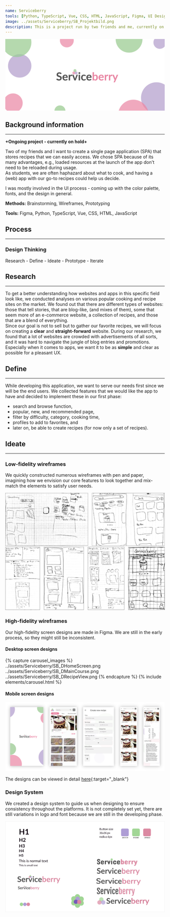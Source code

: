 ```yaml
---
name: Serviceberry
tools: [Python, TypeScript, Vue, CSS, HTML, JavaScript, Figma, UI Design, Design Thinking]
image: ../assets/Serviceberry/SB_Projektbild.png
description: This is a project run by two friends and me, currently on hold due to other priorities
---
```


![Serviceberry](../assets/Serviceberry/SB_Titelbild.png)

## Background information
---
**+Ongoing project - currently on hold+**

Two of my friends and I want to create a single page application (SPA) that stores recipes that we can easily access. We chose SPA because of its many advantages, e.g., loaded resources at the launch of the app don't need to be reloaded during usage. <br>
As students, we are often haphazard about what to cook, and having a (web) app with our go-to recipes could help us decide.

I was mostly involved in the UI process - coming up with the color palette, fonts, and the design in general.

**Methods:** Brainstorming, Wireframes, Prototyping

**Tools:** Figma, Python, TypeScript, Vue, CSS, HTML, JavaScript

## Process
---
### Design Thinking

Research - Define - Ideate - Prototype - Iterate

## Research
---
To get a better understanding how websites and apps in this specific field look like, we conducted analyses on various popular cooking and recipe sites on the market. We found out that there are different types of websites: those that tell stories, that are blog-like, (and mixes of them), some that seem more of an e-commerce website, a collection of recipes, and those that are a blend of everything. <br>
Since our goal is not to sell but to gather our favorite recipes, we will focus on creating a **clear** and **straight-forward** website. During our research, we found that a lot of websites are crowded with advertisements of all sorts, and it was hard to navigate the jungle of blog entries and promotions. Especially when it comes to apps, we want it to be as **simple** and clear as possible for a pleasant UX.

## Define
---
While developing this application, we want to serve our needs first since we will be the end users. We collected features that we would like the app to have and decided to implement these in our first phase:

- search and browse function,
- popular, new, and recommended page,
- filter by difficulty, category, cooking time,
- profiles to add to favorites, and
- later on, be able to create recipes (for now only a set of recipes).

## Ideate
---
### Low-fidelity wireframes
We quickly constructed numerous wireframes with pen and paper, imagining how we envision our core features to look together and mix-match the elements to satisfy user needs.

![Low-fidelity wireframes 1](../assets/Serviceberry/SB_LFP1.png)
![Low-fidelity wireframes 2](../assets/Serviceberry/SB_LFP2.png)

### High-fidelity wireframes
Our high-fidelity screen designs are made in Figma. We are still in the early process, so they might still be inconsistent.

#### Desktop screen designs
{% capture carousel_images %}
../assets/Serviceberry/SB_DHomeScreen.png
../assets/Serviceberry/SB_DMainCourse.png
../assets/Serviceberry/SB_DRecipeView.png
{% endcapture %}
{% include elements/carousel.html %}

#### Mobile screen designs
![Serviceberry's Design System](../assets/Serviceberry/SB_MobilePrototype.png)

The designs can be viewed in detail [here](https://www.figma.com/file/DdXyA5Ja5A3DQvEX1dySGz/Serviceberry?node-id=0%3A1){:target="_blank"}

### Design System
We created a design system to guide us when designing to ensure consistency throughout the platforms. It is not completely set yet, there are still variations in logo and font because we are still in the developing phase.

![Serviceberry's Design System](../assets/Serviceberry/SB_DesignSystem.png)